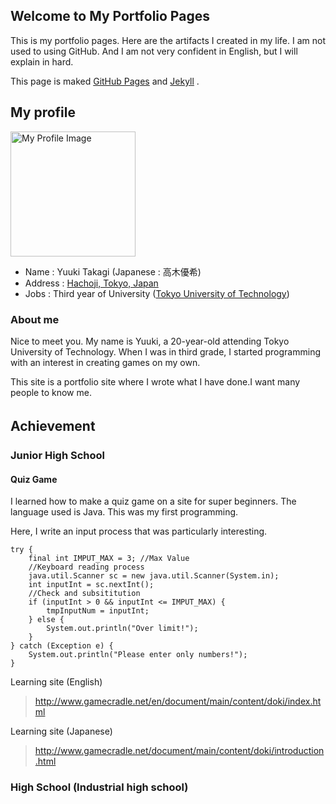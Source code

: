 ## Welcome to My Portfolio Pages

This is my portfolio pages. Here are the artifacts I created in my life. 
I am not used to using GitHub. And I am not very confident in English, but I will explain in hard.

This page is maked [GitHub Pages](https://github.com/) and [Jekyll](https://jekyllrb.com/) .

## My profile

<img src="https://github.com/7vXXi/portfolio/tree/master/images/Img.jpg" width="200px" height="200px" alt="My Profile Image">

- Name : Yuuki Takagi (Japanese : 高木優希)
- Address : [Hachoji, Tokyo, Japan](https://en.wikipedia.org/wiki/Hachi%C5%8Dji)
- Jobs : Third year of University ([Tokyo University of Technology](https://en.wikipedia.org/wiki/Tokyo_University_of_Technology))

### About me

Nice to meet you. My name is Yuuki, a 20-year-old attending Tokyo University of Technology. When I was in third grade, I started programming with an interest in creating games on my own.

This site is a portfolio site where I wrote what I have done.I want many people to know me. 

## Achievement　

### Junior High School

#### Quiz Game

I learned how to make a quiz game on a site for super beginners. The language used is Java. This was my first programming.

Here, I write an input process that was particularly interesting.

```
try {	 
    final int IMPUT_MAX = 3; //Max Value
    //Keyboard reading process
    java.util.Scanner sc = new java.util.Scanner(System.in);	 
    int inputInt = sc.nextInt();	 
    //Check and subsititution
    if (inputInt > 0 && inputInt <= IMPUT_MAX) {	 
        tmpInputNum = inputInt;	 
    } else {	 
        System.out.println("Over limit!");	 
    }	 
} catch (Exception e) {	 
    System.out.println("Please enter only numbers!");	 
}
```

Learning site (English)
>http://www.gamecradle.net/en/document/main/content/doki/index.html

Learning site (Japanese)
>http://www.gamecradle.net/document/main/content/doki/introduction.html

### High School (Industrial high school)
